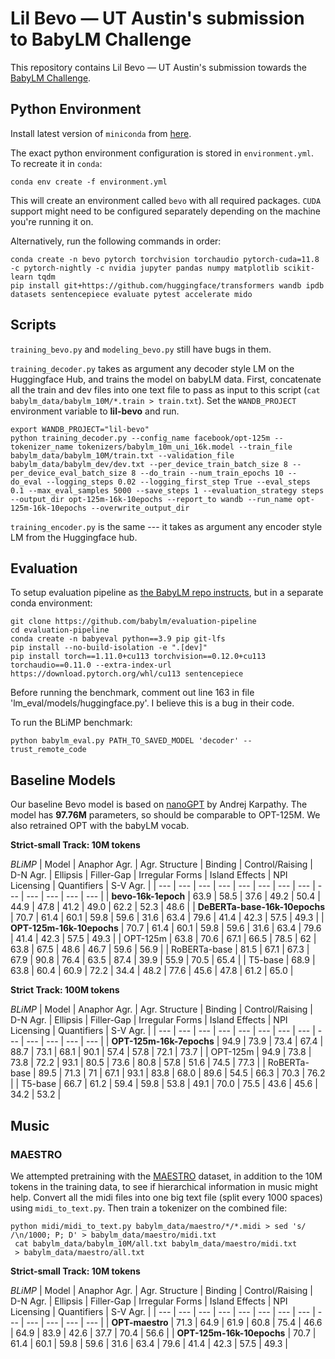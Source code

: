 # Lil Bevo &mdash; UT Austin's submission to BabyLM Challenge

This repository contains Lil Bevo &mdash; UT Austin's submission towards the [BabyLM Challenge](https://babylm.github.io).

## Python Environment

Install latest version of `miniconda` from [here](https://docs.conda.io/en/latest/miniconda.html).

The exact python environment configuration is stored in `environment.yml`. To recreate it in `conda`:

```
conda env create -f environment.yml
``` 

This will create an environment called `bevo` with all required packages. `CUDA` support might need to be configured separately depending on the machine you're running it on.

Alternatively, run the following commands in order:

```
conda create -n bevo pytorch torchvision torchaudio pytorch-cuda=11.8 -c pytorch-nightly -c nvidia jupyter pandas numpy matplotlib scikit-learn tqdm
pip install git+https://github.com/huggingface/transformers wandb ipdb datasets sentencepiece evaluate pytest accelerate mido
```

## Scripts

`training_bevo.py` and `modeling_bevo.py` still have bugs in them.

`training_decoder.py` takes as argument any decoder style LM on the Huggingface Hub, and trains the model on babyLM data. First, concatenate all the train and dev files into one text file to pass as input to this script (`cat babylm_data/babylm_10M/*.train > train.txt`). Set the `WANDB_PROJECT` environment variable to **lil-bevo** and run.

```
export WANDB_PROJECT="lil-bevo"
python training_decoder.py --config_name facebook/opt-125m --tokenizer_name tokenizers/babylm_10m_uni_16k.model --train_file babylm_data/babylm_10M/train.txt --validation_file babylm_data/babylm_dev/dev.txt --per_device_train_batch_size 8 --per_device_eval_batch_size 8 --do_train --num_train_epochs 10 --do_eval --logging_steps 0.02 --logging_first_step True --eval_steps 0.1 --max_eval_samples 5000 --save_steps 1 --evaluation_strategy steps --output_dir opt-125m-16k-10epochs --report_to wandb --run_name opt-125m-16k-10epochs --overwrite_output_dir 
```

`training_encoder.py` is the same --- it takes as argument any encoder style LM from the Huggingface hub.

## Evaluation

To setup evaluation pipeline as [the BabyLM repo instructs](https://github.com/babylm/evaluation-pipeline), but in a separate conda environment:

```
git clone https://github.com/babylm/evaluation-pipeline
cd evaluation-pipeline
conda create -n babyeval python==3.9 pip git-lfs
pip install --no-build-isolation -e ".[dev]"
pip install torch==1.11.0+cu113 torchvision==0.12.0+cu113 torchaudio==0.11.0 --extra-index-url https://download.pytorch.org/whl/cu113 sentencepiece

```

Before running the benchmark, comment out line 163 in file 'lm_eval/models/huggingface.py'. I believe this is a bug in their code.

To run the BLiMP benchmark:

```
python babylm_eval.py PATH_TO_SAVED_MODEL 'decoder' --trust_remote_code
```

## Baseline Models

Our baseline Bevo model is based on [nanoGPT](https://github.com/karpathy/nanoGPT/) by Andrej Karpathy. The model has **97.76M** parameters, so should be comparable to OPT-125M. We also retrained OPT with the babyLM vocab.

**Strict-small Track: 10M tokens**

*BLiMP*
| Model | Anaphor Agr. | Agr. Structure | Binding | Control/Raising | D-N Agr. | Ellipsis | Filler-Gap | Irregular Forms | Island Effects | NPI Licensing | Quantifiers | S-V Agr. |
| --- | --- | --- | --- | --- | --- | --- | --- | --- | --- | --- | --- | --- |
| **bevo-16k-1epoch** | 63.9 | 58.5 | 37.6 | 49.2 | 50.4 | 44.9 | 47.8 | 41.2 | 49.0 | 62.2 | 52.3 | 48.6 |
| **DeBERTa-base-16k-10epochs** | 70.7 | 61.4 | 60.1 | 59.8 | 59.6 | 31.6 | 63.4 | 79.6 | 41.4 | 42.3 | 57.5 | 49.3 |
| **OPT-125m-16k-10epochs** | 70.7 | 61.4 | 60.1 | 59.8 | 59.6 | 31.6 | 63.4 | 79.6 | 41.4 | 42.3 | 57.5 | 49.3 |
| OPT-125m | 63.8 | 70.6 | 67.1 | 66.5 | 78.5 | 62 | 63.8 | 67.5 | 48.6 | 46.7 | 59.6 | 56.9 |
| RoBERTa-base | 81.5 | 67.1 | 67.3 | 67.9 | 90.8 | 76.4 | 63.5 | 87.4 | 39.9 | 55.9 | 70.5 | 65.4 |
| T5-base | 68.9 | 63.8 | 60.4 | 60.9 | 72.2 | 34.4 | 48.2 | 77.6 | 45.6 | 47.8 | 61.2 | 65.0 |

**Strict Track: 100M tokens**

*BLiMP*
| Model | Anaphor Agr. | Agr. Structure | Binding | Control/Raising | D-N Agr. | Ellipsis | Filler-Gap | Irregular Forms | Island Effects | NPI Licensing | Quantifiers | S-V Agr. |
| --- | --- | --- | --- | --- | --- | --- | --- | --- | --- | --- | --- | --- |
| **OPT-125m-16k-7epochs** | 94.9 | 73.9 | 73.4 | 67.4 | 88.7 | 73.1 | 68.1 | 90.1 | 57.4 | 57.8 | 72.1 | 73.7 |
| OPT-125m | 94.9 | 73.8 | 73.8 | 72.2 | 93.1 | 80.5 | 73.6 | 80.8 | 57.8 | 51.6 | 74.5 | 77.3 |
| RoBERTa-base | 89.5 | 71.3 | 71 | 67.1 | 93.1 | 83.8 | 68.0 | 89.6 | 54.5 | 66.3 | 70.3 | 76.2 |
| T5-base | 66.7 | 61.2 | 59.4 | 59.8 | 53.8 | 49.1 | 70.0 | 75.5 | 43.6 | 45.6 | 34.2 | 53.2 |


## Music

### MAESTRO

We attempted pretraining with the [MAESTRO]() dataset, in addition to the 10M tokens in the training data, to see if hierarchical information in music might help. Convert all the midi files into one big text file (split every 1000 spaces) using `midi_to_text.py`. Then train a tokenizer on the combined file:

```
python midi/midi_to_text.py babylm_data/maestro/*/*.midi > sed 's/ /\n/1000; P; D' > babylm_data/maestro/midi.txt
 cat babylm_data/babylm_10M/all.txt babylm_data/maestro/midi.txt
 > babylm_data/maestro/all.txt
```
 
**Strict-small Track: 10M tokens**

*BLiMP*
| Model | Anaphor Agr. | Agr. Structure | Binding | Control/Raising | D-N Agr. | Ellipsis | Filler-Gap | Irregular Forms | Island Effects | NPI Licensing | Quantifiers | S-V Agr. |
| --- | --- | --- | --- | --- | --- | --- | --- | --- | --- | --- | --- | --- |
| **OPT-maestro** | 71.3 | 64.9 | 61.9 | 60.8 | 75.4 | 46.6 | 64.9 | 83.9 | 42.6 | 37.7 | 70.4 | 56.6 |
| **OPT-125m-16k-10epochs** | 70.7 | 61.4 | 60.1 | 59.8 | 59.6 | 31.6 | 63.4 | 79.6 | 41.4 | 42.3 | 57.5 | 49.3 |
